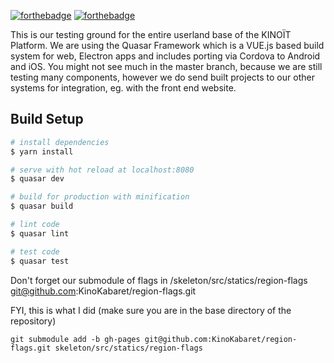 [![forthebadge](http://forthebadge.com/images/badges/fuck-it-ship-it.svg)](http://forthebadge.com) [![forthebadge](http://forthebadge.com/images/badges/powered-by-electricity.svg)](http://forthebadge.com)

This is our testing ground for the entire userland base of the KINOÏT Platform. We are using the Quasar Framework which is a VUE.js based build system for web, Electron apps and includes porting via Cordova to Android and iOS. You might not see much in the master branch, because we are still testing many components, however we do send built projects to our other systems for integration, eg. with the front end website.


## Build Setup

``` bash
# install dependencies
$ yarn install

# serve with hot reload at localhost:8080
$ quasar dev

# build for production with minification
$ quasar build

# lint code
$ quasar lint

# test code
$ quasar test
```

Don't forget our submodule of flags
in /skeleton/src/statics/region-flags
git@github.com:KinoKabaret/region-flags.git

FYI, this is what I did (make sure you are in the base directory of the repository)

```
git submodule add -b gh-pages git@github.com:KinoKabaret/region-flags.git skeleton/src/statics/region-flags
```
